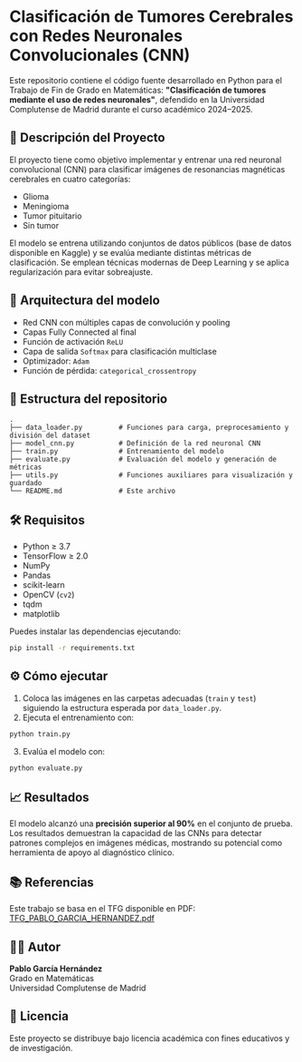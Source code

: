 # Clasificación de Tumores Cerebrales con Redes Neuronales Convolucionales (CNN)

Este repositorio contiene el código fuente desarrollado en Python para el Trabajo de Fin de Grado en Matemáticas: **"Clasificación de tumores mediante el uso de redes neuronales"**, defendido en la Universidad Complutense de Madrid durante el curso académico 2024–2025.

## 📄 Descripción del Proyecto

El proyecto tiene como objetivo implementar y entrenar una red neuronal convolucional (CNN) para clasificar imágenes de resonancias magnéticas cerebrales en cuatro categorías:

- Glioma
- Meningioma
- Tumor pituitario
- Sin tumor

El modelo se entrena utilizando conjuntos de datos públicos (base de datos disponible en Kaggle) y se evalúa mediante distintas métricas de clasificación. Se emplean técnicas modernas de Deep Learning y se aplica regularización para evitar sobreajuste.

## 🧠 Arquitectura del modelo

- Red CNN con múltiples capas de convolución y pooling
- Capas Fully Connected al final
- Función de activación `ReLU`
- Capa de salida `Softmax` para clasificación multiclase
- Optimizador: `Adam`
- Función de pérdida: `categorical_crossentropy`

## 📁 Estructura del repositorio

```
.
├── data_loader.py         # Funciones para carga, preprocesamiento y división del dataset
├── model_cnn.py           # Definición de la red neuronal CNN
├── train.py               # Entrenamiento del modelo
├── evaluate.py            # Evaluación del modelo y generación de métricas
├── utils.py               # Funciones auxiliares para visualización y guardado
└── README.md              # Este archivo
```

## 🛠️ Requisitos

- Python ≥ 3.7
- TensorFlow ≥ 2.0
- NumPy
- Pandas
- scikit-learn
- OpenCV (`cv2`)
- tqdm
- matplotlib

Puedes instalar las dependencias ejecutando:

```bash
pip install -r requirements.txt
```

## ⚙️ Cómo ejecutar

1. Coloca las imágenes en las carpetas adecuadas (`train` y `test`) siguiendo la estructura esperada por `data_loader.py`.
2. Ejecuta el entrenamiento con:

```bash
python train.py
```

3. Evalúa el modelo con:

```bash
python evaluate.py
```

## 📈 Resultados

El modelo alcanzó una **precisión superior al 90%** en el conjunto de prueba. Los resultados demuestran la capacidad de las CNNs para detectar patrones complejos en imágenes médicas, mostrando su potencial como herramienta de apoyo al diagnóstico clínico.

## 📚 Referencias

Este trabajo se basa en el TFG disponible en PDF: [TFG_PABLO_GARCIA_HERNANDEZ.pdf](./TFG_PABLO_GARCIA_HERNANDEZ.pdf)

## 👨‍🎓 Autor

**Pablo García Hernández**  
Grado en Matemáticas  
Universidad Complutense de Madrid

## 📄 Licencia

Este proyecto se distribuye bajo licencia académica con fines educativos y de investigación.
